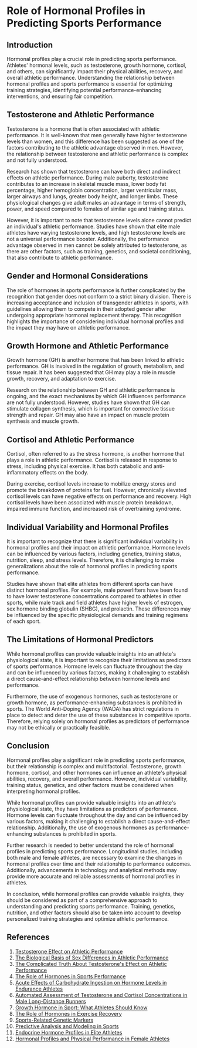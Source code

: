 # Role of Hormonal Profiles in Predicting Sports Performance

## Introduction

Hormonal profiles play a crucial role in predicting sports performance. Athletes' hormonal levels, such as testosterone, growth hormone, cortisol, and others, can significantly impact their physical abilities, recovery, and overall athletic performance. Understanding the relationship between hormonal profiles and sports performance is essential for optimizing training strategies, identifying potential performance-enhancing interventions, and ensuring fair competition.

## Testosterone and Athletic Performance

Testosterone is a hormone that is often associated with athletic performance. It is well-known that men generally have higher testosterone levels than women, and this difference has been suggested as one of the factors contributing to the athletic advantage observed in men. However, the relationship between testosterone and athletic performance is complex and not fully understood.

Research has shown that testosterone can have both direct and indirect effects on athletic performance. During male puberty, testosterone contributes to an increase in skeletal muscle mass, lower body fat percentage, higher hemoglobin concentration, larger ventricular mass, larger airways and lungs, greater body height, and longer limbs. These physiological changes give adult males an advantage in terms of strength, power, and speed compared to females of similar age and training status.

However, it is important to note that testosterone levels alone cannot predict an individual's athletic performance. Studies have shown that elite male athletes have varying testosterone levels, and high testosterone levels are not a universal performance booster. Additionally, the performance advantage observed in men cannot be solely attributed to testosterone, as there are other factors, such as training, genetics, and societal conditioning, that also contribute to athletic performance.

## Gender and Hormonal Considerations

The role of hormones in sports performance is further complicated by the recognition that gender does not conform to a strict binary division. There is increasing acceptance and inclusion of transgender athletes in sports, with guidelines allowing them to compete in their adopted gender after undergoing appropriate hormonal replacement therapy. This recognition highlights the importance of considering individual hormonal profiles and the impact they may have on athletic performance.

## Growth Hormone and Athletic Performance

Growth hormone (GH) is another hormone that has been linked to athletic performance. GH is involved in the regulation of growth, metabolism, and tissue repair. It has been suggested that GH may play a role in muscle growth, recovery, and adaptation to exercise.

Research on the relationship between GH and athletic performance is ongoing, and the exact mechanisms by which GH influences performance are not fully understood. However, studies have shown that GH can stimulate collagen synthesis, which is important for connective tissue strength and repair. GH may also have an impact on muscle protein synthesis and muscle growth.

## Cortisol and Athletic Performance

Cortisol, often referred to as the stress hormone, is another hormone that plays a role in athletic performance. Cortisol is released in response to stress, including physical exercise. It has both catabolic and anti-inflammatory effects on the body.

During exercise, cortisol levels increase to mobilize energy stores and promote the breakdown of proteins for fuel. However, chronically elevated cortisol levels can have negative effects on performance and recovery. High cortisol levels have been associated with muscle protein breakdown, impaired immune function, and increased risk of overtraining syndrome.

## Individual Variability and Hormonal Profiles

It is important to recognize that there is significant individual variability in hormonal profiles and their impact on athletic performance. Hormone levels can be influenced by various factors, including genetics, training status, nutrition, sleep, and stress levels. Therefore, it is challenging to make generalizations about the role of hormonal profiles in predicting sports performance.

Studies have shown that elite athletes from different sports can have distinct hormonal profiles. For example, male powerlifters have been found to have lower testosterone concentrations compared to athletes in other sports, while male track and field athletes have higher levels of estrogen, sex hormone binding globulin (SHBG), and prolactin. These differences may be influenced by the specific physiological demands and training regimens of each sport.

## The Limitations of Hormonal Predictors

While hormonal profiles can provide valuable insights into an athlete's physiological state, it is important to recognize their limitations as predictors of sports performance. Hormone levels can fluctuate throughout the day and can be influenced by various factors, making it challenging to establish a direct cause-and-effect relationship between hormone levels and performance.

Furthermore, the use of exogenous hormones, such as testosterone or growth hormone, as performance-enhancing substances is prohibited in sports. The World Anti-Doping Agency (WADA) has strict regulations in place to detect and deter the use of these substances in competitive sports. Therefore, relying solely on hormonal profiles as predictors of performance may not be ethically or practically feasible.

## Conclusion

Hormonal profiles play a significant role in predicting sports performance, but their relationship is complex and multifactorial. Testosterone, growth hormone, cortisol, and other hormones can influence an athlete's physical abilities, recovery, and overall performance. However, individual variability, training status, genetics, and other factors must be considered when interpreting hormonal profiles.

While hormonal profiles can provide valuable insights into an athlete's physiological state, they have limitations as predictors of performance. Hormone levels can fluctuate throughout the day and can be influenced by various factors, making it challenging to establish a direct cause-and-effect relationship. Additionally, the use of exogenous hormones as performance-enhancing substances is prohibited in sports.

Further research is needed to better understand the role of hormonal profiles in predicting sports performance. Longitudinal studies, including both male and female athletes, are necessary to examine the changes in hormonal profiles over time and their relationship to performance outcomes. Additionally, advancements in technology and analytical methods may provide more accurate and reliable assessments of hormonal profiles in athletes.

In conclusion, while hormonal profiles can provide valuable insights, they should be considered as part of a comprehensive approach to understanding and predicting sports performance. Training, genetics, nutrition, and other factors should also be taken into account to develop personalized training strategies and optimize athletic performance.

## References

1. [Testosterone Effect on Athletic Performance](https://www.popsci.com/story/science/testosterone-effect-athletic-performance/)
2. [The Biological Basis of Sex Differences in Athletic Performance](https://www.acsm.org/news-detail/2023/09/29/acsm-releases-expert-consensus-statement-the-biological-basis-of-sex-differences-in-athletic-performance)
3. [The Complicated Truth About Testosterone's Effect on Athletic Performance](https://www.popsci.com/story/science/testosterone-effect-athletic-performance/)
4. [The Role of Hormones in Sports Performance](https://www.ncbi.nlm.nih.gov/pmc/articles/PMC3264812/)
5. [Acute Effects of Carbohydrate Ingestion on Hormone Levels in Endurance Athletes](https://www.frontiersin.org/articles/10.3389/fspor.2024.1264814/full)
6. [Automated Assessment of Testosterone and Cortisol Concentrations in Male Long-Distance Runners](https://www.nature.com/articles/s41598-023-41620-5)
7. [Growth Hormone in Sport: What Athletes Should Know](https://www.usada.org/spirit-of-sport/education/growth-hormone-what-athletes-should-know/)
8. [The Role of Hormones in Exercise Recovery](https://journals.physiology.org/doi/full/10.1152/japplphysiol.00599.2016)
9. [Sports-Related Genetic Markers](https://www.ncbi.nlm.nih.gov/pmc/articles/PMC10298527/)
10. [Predictive Analysis and Modeling in Sports](https://link.springer.com/article/10.1007/s11277-023-10585-z)
11. [Endocrine Hormone Profiles in Elite Athletes](https://www.ncbi.nlm.nih.gov/pmc/articles/PMC5804043/)
12. [Hormonal Profiles and Physical Performance in Female Athletes](https://www.ncbi.nlm.nih.gov/pmc/articles/PMC8508191/)